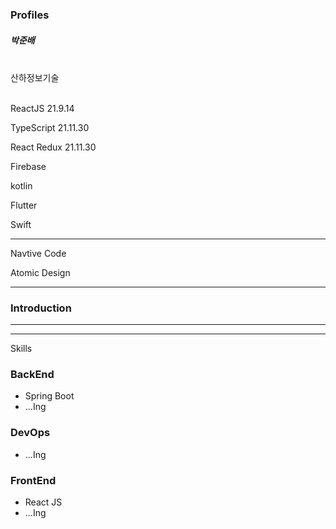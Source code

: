 ### Profiles 

##### 박준배  

<br>
산하정보기술
<br><br>

ReactJS 21.9.14 

TypeScript 21.11.30 

React Redux 21.11.30 
 
Firebase

kotlin

Flutter

Swift


***

Navtive Code

Atomic Design


***

### Introduction





***


***
Skills

### BackEnd 

- Spring Boot
- ...Ing

### DevOps

- ...Ing

### FrontEnd

- React JS
- ...Ing


<br>
